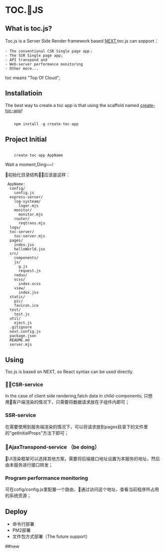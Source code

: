 # TOC.JS

## What is toc.js?
Toc.js is a Server Side Render framework based [NEXT](https://nextjs.org),toc.js can sopport：

    - The conventional CSR Single page app；
    - The SSR Single page app;
    - API transpond and 
    - Web-server performance monitoring
    - Other more...

toc means "Top Of Cloud";

## Installatioin
The best way to create a toc app is that using the scaffold named [create-toc-app](https://www.npmjs.com/package/create-toc-app)!
```javascript

    npm install -g create-toc-app

```

## Project Initial

```javascript

    create-toc-app AppName

```
Wait a moment,Ding~~!

初始化目录结构应该是这样：
```
 AppName:
  config/
    config.js
  express-server/
    log-systeam/
      loger.mjs
    monitor/
      monitor.mjs
    router/
      reqtrans.mjs
  logs/
  toc-server/
    toc-server.mjs  
  pages/
    index.jsx
    helloWorld.jsx
  src/
    components/
    js/
      g.js
      request.js
    redux/
    scss/
      index.scss
    view/
      index.jsx
  static/
    pic/
    favicon.ico
  test/
    test.js
  util/
    eject.js
  .gitignore
  next.config.js
  package.json
  README.md
  server.mjs
```



## Using

Toc.js is based on NEXT, so React syntax can be used directly.


### CSR-service
In the case of client side rendering,fatch data in child-components;
只想用客户端渲染的情况下，只需要将数据请求放在子组件内即可；

### SSR-service
在需要使用到服务端渲染的情况下，可以将请求放到pages目录下的文件里的"getInitialProps"方法下即可；

### AjaxTranspond-service （be doing）
UI渲染框架可以选择其他方案，需要将后端接口地址设置为本服务的地址，然后由本服务进行接口转发；

### Program performance monitoring
可在cofig/config.js里配置一个路由，通过访问这个地址，查看当前程序所占用的系统资源；


## Deploy
- 命令行部署
- PM2部署
- 文件包方式部署（The future support）

##new
